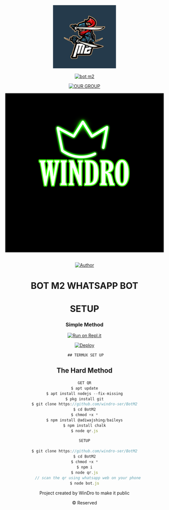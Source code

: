 <div align="center">
  <img border-radius: 15px src="bot.png" width="200" height="200"/>
  
  <p align="center">
    
<a href="#"><img title="bot m2"
 src="https://img.shields.io/badge/-bot%20m2-blue?&style=for-the-badge"></a>
 </p>
  <p align="center">
<a href="https://wa.me/918606413490"><img title="OUR GROUP" src="https://img.shields.io/badge/Author-WinDro-Ser/bot%20m2?color=Blue&style=for-the-badge&logo=whatsapp"></a>
 </p>
 
 
![20210613_095153](author.png) 

 
 ## <p align="center">
<a href="https://chat.whatsapp.com/F4ruIq03W5b45cJcWAbvor"><img title="Author" src="https://img.shields.io/badge/OUR GROUP-CLICK HERE-Ser/bot%20m2?color=Blue&style=for-the-badge&logo=whatsapp"></a>
 </p>
 
# BOT M2 WHATSAPP BOT

# SETUP
<div align="center">

  ### Simple Method
  
[![Run on Repl.it](https://repl.it/badge/github/quiec/whatsAlfa)](https://replit.com/@WINDROYT/WhatsAsena-QR#index.js)

[![Deploy](https://www.herokucdn.com/deploy/button.svg)](https://heroku.com/deploy?template=https://github.com/windro-ser/BotM2)
     </div>
     
     ## TERMUX SET UP
  
## The Hard Method

```js
GET QR
$ apt update
$ apt install nodejs --fix-missing
$ pkg install git
$ git clone https://github.com/windro-ser/BotM2
$ cd BotM2
$ chmod +x *
$ npm install @adiwajshing/baileys
$ npm install chalk
$ node qr.js
```
      
```js
SETUP

$ git clone https://github.com/windro-ser/BotM2
$ cd BotM2
$ chmod +x *
$ npm i
$ node qr.js
   // scan the qr using whatsapp web on your phone
$ node bot.js
```

Project created by WinDro to make it public

© Reserved
